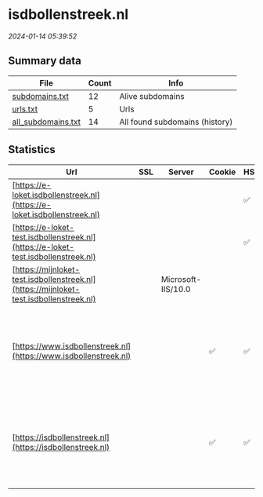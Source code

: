 # isdbollenstreek.nl
*2024-01-14 05:39:52*
## Summary data
| File       | Count | Info |
|------------|-------|------|
|[subdomains.txt](/data/isdbollenstreek.nl/subdomains.txt)|12|Alive subdomains|
|[urls.txt](/data/isdbollenstreek.nl/urls.txt)|5|Urls|
|[all_subdomains.txt](/data/isdbollenstreek.nl/all_subdomains.txt)|14|All found subdomains (history)|
## Statistics
| Url | SSL | Server | Cookie | HSTS | CSP | XFO | XXP | RP | Tech |Title |
|------------|-------|------|------|------|------|------|------|------|------|------|
|[https://e-loket.isdbollenstreek.nl](https://e-loket.isdbollenstreek.nl)| || |:white_check_mark: | :white_check_mark:| :white_check_mark: | | :white_check_mark: |HSTS|Untitled Documen...|
|[https://e-loket-test.isdbollenstreek.nl](https://e-loket-test.isdbollenstreek.nl)| || |:white_check_mark: | :white_check_mark:| :white_check_mark: | | :white_check_mark: |HSTS|Untitled Documen...|
|[https://mijnloket-test.isdbollenstreek.nl](https://mijnloket-test.isdbollenstreek.nl)| |Microsoft-IIS/10.0| | | | | | :white_check_mark: |HSTS IIS:10.0 Windows Server||
|[https://www.isdbollenstreek.nl](https://www.isdbollenstreek.nl)| ||:white_check_mark: |:white_check_mark: |:warning: | :white_check_mark: | :white_check_mark: | :white_check_mark: |Apache Tomcat Green Valley CMS HSTS Java Linkedin Ads|Home - ISD Bolle...|
|[https://isdbollenstreek.nl](https://isdbollenstreek.nl)| ||:white_check_mark: |:white_check_mark: |:warning: | :white_check_mark: | :white_check_mark: | :white_check_mark: |Apache Tomcat Green Valley CMS HSTS Java Linkedin Ads|Home - ISD Bolle...|